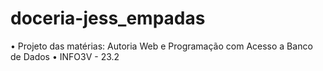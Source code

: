 # doceria-jess_empadas
• Projeto das matérias: Autoria Web e Programação com Acesso a Banco de Dados
• INFO3V - 23.2

